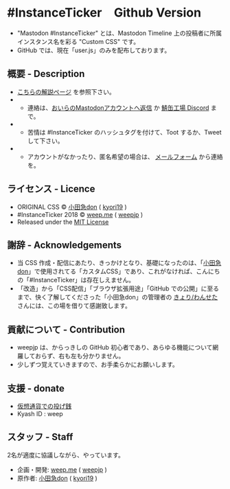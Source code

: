 #InstanceTicker　Github Version
====

- "Mastodon #InstanceTicker" とは、Mastodon Timeline 上の投稿者に所属インスタンス名を彩る "Custom CSS" です。
- GitHub では、現在「user.js」のみを配布しております。

## 概要 - Description
- [こちらの解説ページ](https://wee.jp/mastodon/) を参照下さい。
- - 連絡は、[おいらのMastodonアカウントへ返信](https://weep.me/@weep) か [鯖缶工場 Discord](https://discord.gg/tCgghdP) まで。
- - 苦情は #InstanceTicker のハッシュタグを付けて、Toot するか、Tweet して下さい。
- - アカウントがなかったり、匿名希望の場合は、 [メールフォーム](https://weep.jp/mail) から連絡を。

## ライセンス - Licence
- ORIGINAL CSS © [小田急don](https://odakyu.app/about) ( [kyori19](https://github.com/kyori19) )
- #InstanceTicker 2018 © [weep.me](https://weep.me/about) ( [weepjp](https://github.com/weepjp) )
- Released under the [MIT License](https://opensource.org/licenses/mit-license.php)

## 謝辞 - Acknowledgements
- 当 CSS 作成・配信にあたり、きっかけとなり、基礎になったのは、「[小田急don](https://odakyu.app/about)」で使用されてる「カスタムCSS」であり、これがなければ、こんにちの「#InstanceTicker」は存在しえません。
- 「改造」から「CSS配信」「ブラウザ拡張用途」「GitHub での公開」に至るまで、快く了解してくださった「小田急don」の管理者の [きょり/わんせた](https://github.com/kyori19) さんには、この場を借りて感謝致します。

## 貢献について - Contribution
- weepjp は、からっきしの GitHub 初心者であり、あらゆる機能について網羅しておらず、右も左も分かりません。
- 少しずつ覚えていきますので、お手柔らかにお願いします。

## 支援 - donate
- [仮想通貨での投げ銭](https://weep.jp/tip)
- Kyash ID : weep

## スタッフ - Staff
2名が適度に協議しながら、やっています。
- 企画・開発: [weep.me](https://weep.me/about) ( [weepjp](https://github.com/weepjp) )
- 原作者: [小田急don](https://odakyu.app/about) ( [kyori19](https://github.com/kyori19) )
